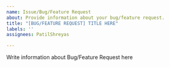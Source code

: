 ```yaml
---
name: Issue/Bug/Feature Request
about: Provide information about your bug/feature request.
title: "[BUG/FEATURE REQUEST] TITLE HERE"
labels: ''
assignees: PatilShreyas

---
```


Write information about Bug/Feature Request here
